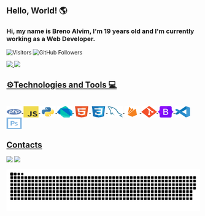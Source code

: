 ## Hello, World! 🌎

### Hi, my name is Breno Alvim, I'm 19 years old and I'm currently working as a Web Developer.

![Visitors](https://visitor-badge.glitch.me/badge?page_id=brenoalvim.visitor-badge)
![GitHub Followers](https://img.shields.io/github/followers/brenoalvim?style=social)
 <div>
  <a href="https://github.com/brenoalvim">
  <img height="180em"  src="https://github-readme-stats.vercel.app/api/top-langs/?username=brenoalvim&layout=compact&langs_count=7&theme=react"/>
  <img height="180em" src="https://github-readme-stats.vercel.app/api?username=brenoalvim&show_icons=true&theme=react&include_all_commits=true&count_private=true"/>
   
</div>
 
## ⚙️Technologies and Tools 💻
 
<div style="display: inline_block;"><br>
  <img align="center" title="PHP" height="30" width="40" src="https://raw.githubusercontent.com/devicons/devicon/master/icons/php/php-plain.svg">
  <img align="center" title="JavaScript" height="30" width="40" src="https://github.com/devicons/devicon/blob/master/icons/javascript/javascript-original.svg">
  <img align="center" title="Python" height="30" width="40" src="https://raw.githubusercontent.com/devicons/devicon/master/icons/python/python-original.svg">
  <img align="center" title="Dart" height="30" width="40" src="https://raw.githubusercontent.com/devicons/devicon/master/icons/dart/dart-original.svg">
  <img align="center" title="Html5" height="30" width="40" src="https://raw.githubusercontent.com/devicons/devicon/master/icons/html5/html5-original.svg">
  <img align="center" title="Css3" height="30" width="40" src="https://raw.githubusercontent.com/devicons/devicon/master/icons/css3/css3-original.svg">  
  <img align="center" title="Mysql" height="30" width="40" src="https://raw.githubusercontent.com/devicons/devicon/master/icons/mysql/mysql-original.svg"> 
  <img align="center" title="Firebase" height="30" width="40" src="https://github.com/devicons/devicon/blob/master/icons/firebase/firebase-plain.svg"> 
  <img align="center" title="Git" height="30" width="40" src="https://raw.githubusercontent.com/devicons/devicon/master/icons/git/git-original.svg"> 
  <img align="center" title="Bootstrap" height="30" width="40" src="https://raw.githubusercontent.com/devicons/devicon/master/icons/bootstrap/bootstrap-original.svg">  
  <img align="center" title="Visual Studio Code" height="30" width="40" src="https://raw.githubusercontent.com/devicons/devicon/master/icons/vscode/vscode-original.svg">
  <img align="center" title="Adobe Photoshop" height="30" width="40" src="https://github.com/devicons/devicon/blob/master/icons/photoshop/photoshop-line.svg">
</div>
 
 ## Contacts
 
<div>
  <a href = "mailto:alvimbrenosilva6@gmail.com" target="_blank"><img src="https://img.shields.io/badge/-Gmail-%23333?style=for-the-badge&logo=gmail&logoColor=white" target="_blank"></a>
  <a href="https://www.linkedin.com/in/brenoalvim" target="_blank"><img src="https://img.shields.io/badge/-LinkedIn-%230077B5?style=for-the-badge&logo=linkedin&logoColor=white" target="_blank"></a>
 
 ![Snake animation](https://github.com/brenoalvim/brenoalvim/blob/output/github-contribution-grid-snake.svg)
 
</div>
